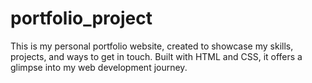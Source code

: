 # portfolio_project
This is my personal portfolio website, created to showcase my skills, projects, and ways to get in touch. Built with HTML and CSS, it offers a glimpse into my web development journey.
